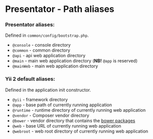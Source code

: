 Presentator - Path aliases
======================================================================

### Presentator aliases:

Defined in `common/config/bootstrap.php`.

- `@console`  - console directory
- `@common`   - common directory
- `@api`      - api web application directory
- `@main`     - main web application directory (**NB!** `@app` is reserved)
- `@mainWeb`  - main web application directory


### Yii 2 default aliases:

Defined in the application init constructor.

- `@yii`      - framework directory
- `@app`      - base path of currently running application
- `@runtime`  - runtime directory of currently running web application
- `@vendor`   - Composer vendor directory
- `@bower`    - vendor directory that contains the [bower packages](http://bowerio/)
- `@web`      - base URL of currently running web application
- `@webroot`  - web root directory of currently running web application


